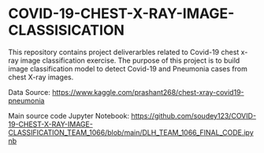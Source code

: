 # COVID-19-CHEST-X-RAY-IMAGE-CLASSISICATION

This repository contains project deliverarbles related to Covid-19 chest x-ray image classification exercise. The purpose of this project is to build image classification model to detect Covid-19 and Pneumonia cases from chest X-ray images.

Data Source: https://www.kaggle.com/prashant268/chest-xray-covid19-pneumonia

Main source code Jupyter Notebook:
https://github.com/soudey123/COVID-19-CHEST-X-RAY-IMAGE-CLASSIFICATION_TEAM_1066/blob/main/DLH_TEAM_1066_FINAL_CODE.ipynb


